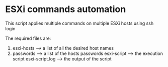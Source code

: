 # ESXi commands automation

This script applies multiple commands on multiple ESXi hosts using ssh login

The required files are:
1. esxi-hosts --> a list of all the desired host names
2. passwords -->	a list of the hosts passwords
esxi-script -->	the execution script
esxi-script.log -->	the output of the script
